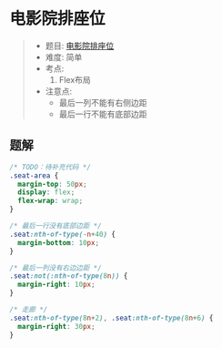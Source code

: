 # 电影院排座位

> - 题目: [电影院排座位](https://www.lanqiao.cn/problems/5133/learning/?page=1&first_category_id=2&sort=difficulty&second_category_id=11)
> - 难度: 简单
> - 考点: 
> 	1. Flex布局
> - 注意点: 
>   - 最后一列不能有右侧边距
>   - 最后一行不能有底部边距

## 题解
```css
/* TODO：待补充代码 */
.seat-area {
  margin-top: 50px;
  display: flex;
  flex-wrap: wrap;
}

/* 最后一行没有底部边距 */
.seat:nth-of-type(-n+40) {
  margin-bottom: 10px;
} 

/* 最后一列没有右边边距 */
.seat:not(:nth-of-type(8n)) {
  margin-right: 10px;
}

/* 走廊 */
.seat:nth-of-type(8n+2), .seat:nth-of-type(8n+6) {
  margin-right: 30px;
}
```